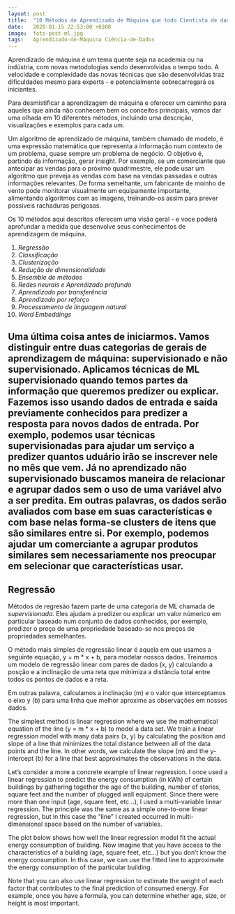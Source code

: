 ```yaml
---
layout: post
title:  "10 Métodos de Aprendizado de Máquina que todo Cientista de dados deveria conhecer"
date:   2020-01-15 22:53:00 +0300
image:  foto-post-ml.jpg
tags:   Aprendizado-de-Máquina Ciência-de-Dados
---
```

Aprendizado de máquina é um tema quente seja na academia ou na indústria, com novas metodologias sendo desenvolvidas o tempo todo. A velocidade e complexidade das novas técnicas que são desenvolvidas traz dificuldades mesmo para experts - e potencialmente sobrecarregará os iniciantes.

Para desmistificar a aprendizagem de máquina e oferecer um caminho para aqueles que ainda não conhecem bem os conceitos principais, vamos dar uma olhada em 10 diferentes métodos, incluindo uma descrição, visualizações e exemplos para cada um.

Um algoritmo de aprendizado de máquina, também chamado de modelo, é uma expressão matemática que representa a informação num contexto de um problema, quase sempre um problema de negócio. O objetivo é, partindo da informação, gerar insight. Por exemplo, se um comerciante que antecipar as vendas para o próximo quadrimestre, ele pode usar um algoritmo que preveja as vendas com base na vendas passadas e outras informações relevantes. De forma semelhante, um 
fabricante de moinho de vento pode monitorar visualmente um equipamente importante, alimentando algoritmos com as imagens, treinando-os assim para prever possíveis rachaduras perigosas.

Os 10 métodos aqui descritos oferecem uma visão geral - e voce poderá aprofundar a medida que desenvolve seus conhecimentos de aprendizagem de máquina.

1. *Regressão*
2. *Classificação*
3. *Clusterização*
4. *Redução de dimensionalidade*
5. *Ensemble de métodos*
6. *Redes neurais e Aprendizado profundo*
7. *Aprendizado por transferência*
8. *Aprendizado por reforço*
9. *Processamento de linguagem natural*
10. *Word Embeddings* 


Uma última coisa antes de iniciarmos. Vamos distinguir entre duas categorias de gerais de aprendizagem de máquina: supervisionado e não supervisionado. Aplicamos técnicas de ML supervisionado quando temos partes da informação que queremos predizer ou explicar. Fazemos isso usando dados de entrada e saída previamente conhecidos para predizer a resposta para novos dados de entrada. Por exemplo, podemos usar técnicas supervisionadas para ajudar um serviço a predizer quantos uduário irão se inscrever nele no mês que vem. Já no aprendizado não supervisionado buscamos maneira de relacionar e agrupar dados sem o uso de uma variável alvo a ser predita. Em outras palavras, os dados serão avaliados com base em suas características e com base nelas forma-se clusters de itens que são similares entre si. Por exemplo, podemos ajudar um comerciante a agrupar produtos similares sem necessariamente nos preocupar em selecionar que características usar.
---
## Regressão
Métodos de regresão fazem parte de uma categoria de ML chamada de *supervisionada*. Eles ajudam a predizer ou explicar um valor númerico em particular baseado num conjunto de dados conhecidos, por exemplo, predizer o preço de uma propriedade baseado-se nos preços de propriedades semelhantes.

O método mais simples de regressão linear é aquela em que usamos a seguinte equação, y = m * x + b, para modelar nossos dados. Treinamos um modelo de regressão linear com pares de dados (x, y) calculando a posção e a inclinação de uma reta que minimiza a distância total entre todos os pontos de dados e a reta. 

Em outras palavra, calculamos a inclinação (m) e o valor que interceptamos o eixo y (b) para uma linha que melhor aproxime as observações em nossos dados.


The simplest method is linear regression where we use the mathematical equation of the line (y = m * x + b) to model a data set. We train a linear regression model with many data pairs (x, y) by calculating the position and slope of a line that minimizes the total distance between all of the data points and the line. In other words, we calculate the slope (m) and the y-intercept (b) for a line that best approximates the observations in the data.

Let’s consider a more a concrete example of linear regression. I once used a linear regression to predict the energy consumption (in kWh) of certain buildings by gathering together the age of the building, number of stories, square feet and the number of plugged wall equipment. Since there were more than one input (age, square feet, etc…), I used a multi-variable linear regression. The principle was the same as a simple one-to-one linear regression, but in this case the “line” I created occurred in multi-dimensional space based on the number of variables.

The plot below shows how well the linear regression model fit the actual energy consumption of building. Now imagine that you have access to the characteristics of a building (age, square feet, etc…) but you don’t know the energy consumption. In this case, we can use the fitted line to approximate the energy consumption of the particular building.

Note that you can also use linear regression to estimate the weight of each factor that contributes to the final prediction of consumed energy. For example, once you have a formula, you can determine whether age, size, or height is most important.
